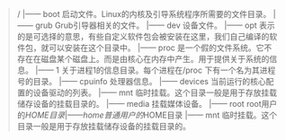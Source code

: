 

>/
>|—— boot 启动文件。Linux的内核及引导系统程序所需要的文件目录。
>  |—— grub Grub引导器相关的文件。
>|—— dev 设备文件。
>|—— opt 表示的是可选择的意思，有些自定义软件包会被安装在这里，我们自己编译的软件包，就可以安装在这个目录中。
>|—— proc 是一个假的文件系统。它不存在在磁盘某个磁盘上。而是由核心在内存中产生。用于提供关于系统的信息。
>  |—— 1 关于进程1的信息目录。每个进程在/proc 下有一个名为其进程号的目录。
>  |—— cpuinfo 处理器信息。
>  |—— devices 当前运行的核心配置的设备驱动的列表。
>|—— mnt  临时挂载。这个目录一般是用于存放挂载储存设备的挂载目录的。
>|—— media 挂载媒体设备。
>|—— root  root用户的$HOME目录
>|—— home  普通用户的$HOME目录
>|—— mnt  临时挂载。这个目录一般是用于存放挂载储存设备的挂载目录的。

